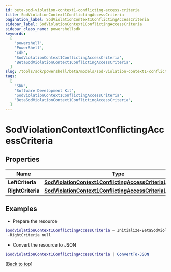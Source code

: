 ```yaml
---
id: beta-sod-violation-context1-conflicting-access-criteria
title: SodViolationContext1ConflictingAccessCriteria
pagination_label: SodViolationContext1ConflictingAccessCriteria
sidebar_label: SodViolationContext1ConflictingAccessCriteria
sidebar_class_name: powershellsdk
keywords:
  [
    'powershell',
    'PowerShell',
    'sdk',
    'SodViolationContext1ConflictingAccessCriteria',
    'BetaSodViolationContext1ConflictingAccessCriteria',
  ]
slug: /tools/sdk/powershell/beta/models/sod-violation-context1-conflicting-access-criteria
tags:
  [
    'SDK',
    'Software Development Kit',
    'SodViolationContext1ConflictingAccessCriteria',
    'BetaSodViolationContext1ConflictingAccessCriteria',
  ]
---
```


# SodViolationContext1ConflictingAccessCriteria

## Properties

| Name | Type | Description | Notes |
| --- | --- | --- | --- |
| **LeftCriteria** | [**SodViolationContext1ConflictingAccessCriteriaLeftCriteria**](sod-violation-context1-conflicting-access-criteria-left-criteria) |  | [optional] |
| **RightCriteria** | [**SodViolationContext1ConflictingAccessCriteriaLeftCriteria**](sod-violation-context1-conflicting-access-criteria-left-criteria) |  | [optional] |

## Examples

- Prepare the resource

```powershell
$SodViolationContext1ConflictingAccessCriteria = Initialize-BetaSodViolationContext1ConflictingAccessCriteria  -LeftCriteria null `
 -RightCriteria null
```

- Convert the resource to JSON

```powershell
$SodViolationContext1ConflictingAccessCriteria | ConvertTo-JSON
```

[[Back to top]](#)
